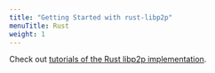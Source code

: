 ```yaml
---
title: "Getting Started with rust-libp2p"
menuTitle: Rust
weight: 1
---
```


Check out [tutorials of the Rust libp2p
implementation](https://docs.rs/libp2p/newest/libp2p/tutorials/index.html).
